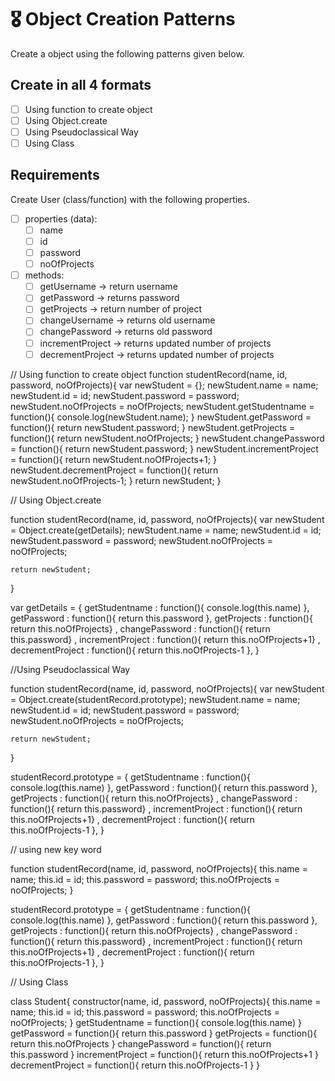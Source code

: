 # 🎖 Object Creation Patterns

Create a object using the following patterns given below.
## Create in all 4 formats
 * [ ] Using function to create object
 * [ ] Using Object.create
 * [ ] Using Pseudoclassical Way
 * [ ] Using Class

## Requirements
Create User (class/function) with the following properties.
* [ ] properties (data):
    * [ ] name
    * [ ] id
    * [ ] password
    * [ ] noOfProjects
* [ ] methods:
    * [ ] getUsername -> return username
    * [ ] getPassword -> returns password
    * [ ] getProjects -> return number of project
    * [ ] changeUsername -> returns old username
    * [ ] changePassword -> returns old password
    * [ ] incrementProject -> returns updated number of projects
    * [ ] decrementProject -> returns updated number of projects
    
// Using function to create object
function studentRecord(name, id, password, noOfProjects){
    var newStudent = {};
    newStudent.name = name;
    newStudent.id = id;
    newStudent.password = password;
    newStudent.noOfProjects = noOfProjects;
    newStudent.getStudentname = function(){
        console.log(newStudent.name);
    }
    newStudent.getPassword = function(){
        return newStudent.password;
    }
    newStudent.getProjects = function(){
        return newStudent.noOfProjects;
    }
    newStudent.changePassword = function(){
        return newStudent.password;
    }
    newStudent.incrementProject = function(){
        return newStudent.noOfProjects+1;
    }
    newStudent.decrementProject = function(){
        return newStudent.noOfProjects-1;
    }
    return newStudent;
}

// Using Object.create

function studentRecord(name, id, password, noOfProjects){
    var newStudent = Object.create(getDetails);
    newStudent.name = name;
    newStudent.id = id;
    newStudent.password = password;
    newStudent.noOfProjects = noOfProjects;
    
    return newStudent;
}

var getDetails = {
    getStudentname : function(){
        console.log(this.name)
    },
    getPassword : function(){
        return this.password
    },
    getProjects : function(){
        return this.noOfProjects}
    ,
    changePassword : function(){
        return this.password}
    ,
    incrementProject : function(){
        return this.noOfProjects+1}
    ,
    decrementProject : function(){
        return this.noOfProjects-1
    },
}

//Using Pseudoclassical Way

function studentRecord(name, id, password, noOfProjects){
    var newStudent = Object.create(studentRecord.prototype);
    newStudent.name = name;
    newStudent.id = id;
    newStudent.password = password;
    newStudent.noOfProjects = noOfProjects;
    
    return newStudent;
}

studentRecord.prototype = {
    getStudentname : function(){
        console.log(this.name)
    },
    getPassword : function(){
        return this.password
    },
    getProjects : function(){
        return this.noOfProjects}
    ,
    changePassword : function(){
        return this.password}
    ,
    incrementProject : function(){
        return this.noOfProjects+1}
    ,
    decrementProject : function(){
        return this.noOfProjects-1
    },
}

// using new key word 

function studentRecord(name, id, password, noOfProjects){
    this.name = name;
    this.id = id;
    this.password = password;
    this.noOfProjects = noOfProjects;
}

studentRecord.prototype = {
    getStudentname : function(){
        console.log(this.name)
    },
    getPassword : function(){
        return this.password
    },
    getProjects : function(){
        return this.noOfProjects}
    ,
    changePassword : function(){
        return this.password}
    ,
    incrementProject : function(){
        return this.noOfProjects+1}
    ,
    decrementProject : function(){
        return this.noOfProjects-1
    },
}

// Using Class 

class Student{
    constructor(name, id, password, noOfProjects){
        this.name = name;
        this.id = id;
        this.password = password;
        this.noOfProjects = noOfProjects;
    }
    getStudentname = function(){
        console.log(this.name)
    }
    getPassword = function(){
        return this.password
    }
    getProjects = function(){
        return this.noOfProjects
    }
    changePassword = function(){
        return this.password
    }
    incrementProject = function(){
        return this.noOfProjects+1
    }
    decrementProject = function(){
        return this.noOfProjects-1
    }
}